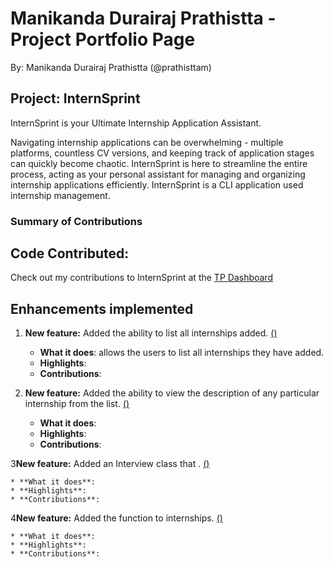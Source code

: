# Manikanda Durairaj Prathistta - Project Portfolio Page

By: Manikanda Durairaj Prathistta (@prathisttam)

## Project: InternSprint

InternSprint is your Ultimate Internship Application Assistant.

Navigating internship applications can be overwhelming - multiple platforms, countless CV versions, and keeping track of
application stages can quickly become chaotic. InternSprint is here to streamline the entire process, acting as your personal
assistant for managing and organizing internship applications efficiently. InternSprint is a CLI application used internship management.

### Summary of Contributions

## Code Contributed:

Check out my contributions to InternSprint at the [TP Dashboard](https://nus-cs2113-ay2425s2.github.io/tp-dashboard/?search=prathisttam&breakdown=true&sort=groupTitle%20dsc&sortWithin=title&since=2025-02-21&timeframe=commit&mergegroup=&groupSelect=groupByRepos&checkedFileTypes=docs~functional-code~test-code~other)

## Enhancements implemented 

1. **New feature:** Added the ability to list all internships added.
   [()]()

    * **What it does**: allows the users to list all internships they have added.
    * **Highlights**: 
    * **Contributions**: 


2. **New feature:** Added the ability to view the description of any particular internship from the list.
   [()]()

    * **What it does**: 
    * **Highlights**: 
    * **Contributions**: 

3**New feature:** Added an Interview class that .
   [()]()

    * **What it does**:
    * **Highlights**:
    * **Contributions**:


4**New feature:** Added the function to  internships.
   [()]()

    * **What it does**: 
    * **Highlights**: 
    * **Contributions**: